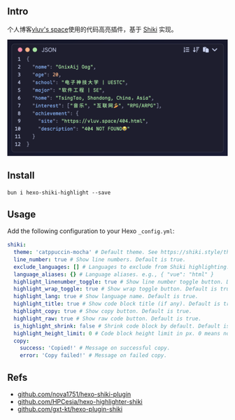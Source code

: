 ## Intro

个人博客[vluv's space](https://vluv.space/)使用的代码高亮插件，基于 [Shiki](https://shiki.style/) 实现。

![Preview](assets/README/1748359303158.png)

## Install

`bun i hexo-shiki-highlight --save`

## Usage

Add the following configuration to your Hexo `_config.yml`:

```yaml
shiki:
  theme: 'catppuccin-mocha' # Default theme. See https://shiki.style/themes for all available themes.
  line_number: true # Show line numbers. Default is true.
  exclude_languages: [] # Languages to exclude from Shiki highlighting.
  language_aliases: {} # Language aliases. e.g., { "vue": "html" }
  highlight_linenumber_toggle: true # Show line number toggle button. Default is true.
  highlight_wrap_toggle: true # Show wrap toggle button. Default is true.
  highlight_lang: true # Show language name. Default is true.
  highlight_title: true # Show code block title (if any). Default is true.
  highlight_copy: true # Show copy button. Default is true.
  highlight_raw: true # Show raw code button. Default is true.
  is_highlight_shrink: false # Shrink code block by default. Default is false.
  highlight_height_limit: 0 # Code block height limit in px. 0 means no limit. Default is 0.
  copy:
    success: 'Copied!' # Message on successful copy.
    error: 'Copy failed!' # Message on failed copy.
```

## Refs

- [github.com/nova1751/hexo-shiki-plugin](https://github.com/nova1751/hexo-shiki-plugin)
- [github.com/HPCesia/hexo-highlighter-shiki](https://github.com/HPCesia/hexo-highlighter-shiki)
- [github.com/gxt-kt/hexo-plugin-shiki](https://github.com/gxt-kt/hexo-plugin-shiki)
